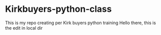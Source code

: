 # Kirkbuyers-python-class
This is my repo creating per Kirk buyers python training
Hello there, this is the edit in local dir
